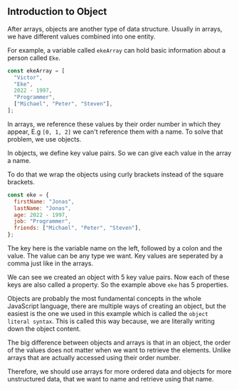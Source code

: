 ## Introduction to Object

After arrays, objects are another type of data structure. Usually in arrays, we have different values combined into one entity.

For example, a variable called `ekeArray` can hold basic information about a person called `Eke`.

```js
const ekeArray = [
  "Victor",
  "Eke",
  2022 - 1997,
  "Programmer",
  ["Michael", "Peter", "Steven"],
];
```

In arrays, we reference these values by their order number in which they appear, E.g `[0, 1, 2]` we can't reference them with a name. To solve that problem, we use objects.

In objects, we define key value pairs. So we can give each value in the array a name.

To do that we wrap the objects using curly brackets instead of the square brackets.

```js
const eke = {
  firstName: "Jonas",
  lastName: "Jonas",
  age: 2022 - 1997,
  job: "Programmer",
  friends: ["Michael", "Peter", "Steven"],
};
```

The key here is the variable name on the left, followed by a colon and the value. The value can be any type we want. Key values are seperated by a comma just like in the arrays.

We can see we created an object with 5 key value pairs. Now each of these keys are also called a property. So the example above `eke` has 5 properties.

Objects are probably the most fundamental concepts in the whole JavaScript language, there are multiple ways of creating an object, but the easiest is the one we used in this example which is called the `object literal syntax`. This is called this way because, we are literally writing down the object content.

The big difference between objects and arrays is that in an object, the order of the values does not matter when we want to retrieve the elements. Unlike arrays that are actually accessed using their order number.

Therefore, we should use arrays for more ordered data and objects for more unstructured data, that we want to name and retrieve using that name.
